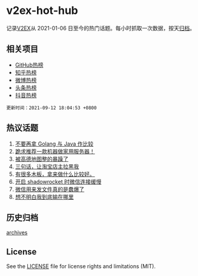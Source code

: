 # v2ex-hot-hub

 记录[V2EX](https://www.v2ex.com/)从 2021-01-06 日至今的热门话题。每小时抓取一次数据，按天[归档](archives)。
 
 ## 相关项目

- [GitHub热榜](https://github.com/snaildev/github-hot-hub)
- [知乎热榜](https://github.com/snaildev/zhihu-hot-hub)
- [微博热榜](https://github.com/snaildev/weibo-hot-hub)
- [头条热榜](https://github.com/snaildev/toutiao-hot-hub)
- [抖音热榜](https://github.com/snaildev/douyin-hot-hub)


 `更新时间：2021-09-12 18:04:53 +0800`

## 热议话题

1. [不要再拿 Golang 与 Java 作比较](https://www.v2ex.com/t/801337)
1. [跪求推荐一款机器做家用服务器！](https://www.v2ex.com/t/801306)
1. [被高德地图整的暴躁了](https://www.v2ex.com/t/801330)
1. [三句话，让淘宝店主拉黑我](https://www.v2ex.com/t/801368)
1. [有很多木板，拿来做什么比较好。](https://www.v2ex.com/t/801328)
1. [开启 shadowrocket 时微信连接缓慢](https://www.v2ex.com/t/801289)
1. [微信用来发文件真的是蠢爆了](https://www.v2ex.com/t/801295)
1. [想不明白我到底输在哪里](https://www.v2ex.com/t/801277)

## 历史归档

[archives](archives)

## License

See the [LICENSE](LICENSE) file for license rights and limitations (MIT).
